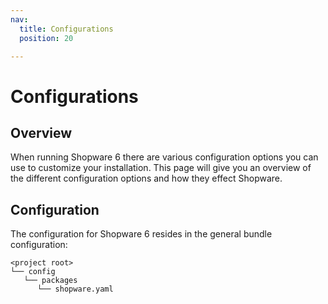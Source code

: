 ```yaml
---
nav:
  title: Configurations
  position: 20

---
```


# Configurations

## Overview

When running Shopware 6 there are various configuration options you can use to customize your installation. This page will give you an overview of the different configuration options and how they effect Shopware.

## Configuration

The configuration for Shopware 6 resides in the general bundle configuration:

```text
<project root>
└── config
   └── packages
      └── shopware.yaml
```
